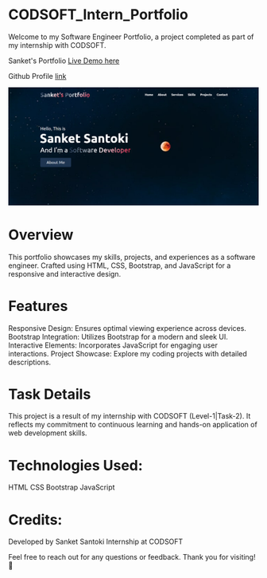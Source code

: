 # CODSOFT_Intern_Portfolio
Welcome to my Software Engineer Portfolio, a project completed as part of my internship with CODSOFT.

Sanket's Portfolio [Live Demo here](https://sanket-santoki.github.io/CODSOFT_Intern_Portfolio/)

Github Profile [link](https://github.com/sanket-santoki/)

![app](assets/image.png) 

# Overview
This portfolio showcases my skills, projects, and experiences as a software engineer. Crafted using HTML, CSS, Bootstrap, and JavaScript for a responsive and interactive design.

# Features
Responsive Design: Ensures optimal viewing experience across devices.
Bootstrap Integration: Utilizes Bootstrap for a modern and sleek UI.
Interactive Elements: Incorporates JavaScript for engaging user interactions.
Project Showcase: Explore my coding projects with detailed descriptions.

# Task Details
This project is a result of my internship with CODSOFT (Level-1|Task-2). It reflects my commitment to continuous learning and hands-on application of web development skills.

# Technologies Used:
HTML
CSS
Bootstrap
JavaScript

# Credits:
Developed by Sanket Santoki
Internship at CODSOFT

Feel free to reach out for any questions or feedback. Thank you for visiting! 🚀
